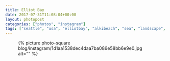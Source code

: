 ```yaml
---
title: Elliot Bay
date: 2017-07-31T11:08:04+00:00
layout: photopost
categories: ["photos", "instagram"]
tags: ["seattle", "usa", "elliotbay", "alkibeach", "sea", "landscape", "boat", "sailboat", "kayak", "clouds"]
---
```


<figure class="photo photo--square">
  {% picture photo-square blog/instagram/1d1aa1538dec4daa7ba086e58bb6e9e0.jpg alt="" %}
</figure>


